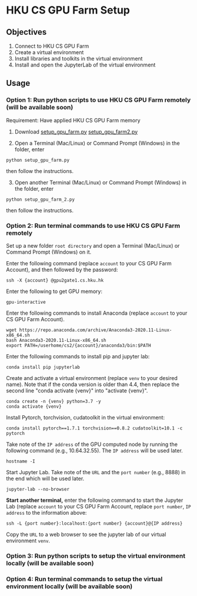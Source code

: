 
# HKU CS GPU Farm Setup

## __Objectives__
1. Connect to HKU CS GPU Farm
2. Create a virtual environment
3. Install libraries and toolkits in the virtual environment
4. Install and open the JupyterLab of the virtual environment


## __Usage__

### Option 1: Run python scripts to use HKU CS GPU Farm remotely (will be available soon)

Requirement: Have applied HKU CS GPU Farm memory

1. Download <a href=# target="_blank">setup_gpu_farm.py</a> <a href=# target="_blank">setup_gpu_farm2.py</a>

2. Open a Terminal (Mac/Linux) or Command Prompt (Windows) in the folder, enter 
```
python setup_gpu_farm.py
```
then follow the instructions. 

3. Open another Terminal (Mac/Linux) or Command Prompt (Windows) in the folder, enter 
```
python setup_gpu_farm_2.py
```
then follow the instructions. 


### Option 2: Run terminal commands to use HKU CS GPU Farm remotely

Set up a new folder ```root directory``` and open a Terminal (Mac/Linux) or Command Prompt (Windows) on it.

Enter the following command (replace ```account``` to your CS GPU Farm Account), and then followed by the password: 

```
ssh -X {account} @gpu2gate1.cs.hku.hk
```

Enter the following to get GPU memory: 

```
gpu-interactive
```

Enter the following commands to install Anaconda (replace ```account``` to your CS GPU Farm Account).

```
wget https://repo.anaconda.com/archive/Anaconda3-2020.11-Linux-x86_64.sh
bash Anaconda3-2020.11-Linux-x86_64.sh
export PATH=/userhome/cs2/{account}/anaconda3/bin:$PATH
```

Enter the following commands to install pip and jupyter lab: 

```
conda install pip jupyterlab
```

Create and activate a virtual environment (replace ```venv``` to your desired name). Note that if the conda version is older than 4.4, then replace the second line "conda activate {venv}" into "activate {venv}". 

```
conda create -n {venv} python=3.7 -y
conda activate {venv}
```

Install Pytorch, torchvision, cudatoolkit in the virtual environment: 

```
conda install pytorch==1.7.1 torchvision==0.8.2 cudatoolkit=10.1 -c pytorch
```

Take note of the ```IP address``` of the GPU computed node by running the following command (e.g., 10.64.32.55). The ```IP address``` will be used later. 

```
hostname -I
```

Start Jupyter Lab. Take note of the ```URL``` and the ```port number``` (e.g., 8888) in the end which will be used later. 

```
jupyter-lab --no-browser
```

__Start another terminal,__ enter the following command to start the Jupyter Lab (replace ```account``` to your CS GPU Farm Account, replace ```port number```, ```IP address``` to the information above: 
```
ssh -L {port number}:localhost:{port number} {account}@{IP address}
```

Copy the ```URL``` to a web browser to see the jupyter lab of our virtual environment ```venv```. 


### Option 3: Run python scripts to setup the virtual environment locally (will be available soon)


### Option 4: Run terminal commands to setup the virtual environment locally (will be available soon)






